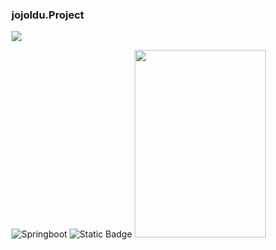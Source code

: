 ### jojoldu.Project

<!-- <img src="https://img.shields.io/badge/표시할이름-(#빼고)색상?style=for-the-badge&logo=기술스택아이콘&logoColor=white"> -->

<a href="https://hits.seeyoufarm.com"><img src="https://hits.seeyoufarm.com/api/count/incr/badge.svg?url=https%3A%2F%2Fgithub.com%2Fbeomth%2Fjojoldu.Project&count_bg=%2379C83D&title_bg=%23555555&icon=&icon_color=%23E7E7E7&title=hits&edge_flat=false"/></a>
<br/>

<img alt="Springboot" src="https://img.shields.io/badge/Spring Boot-6DB33F?style=for-the-badge&logo=springboot&logoColor=white"/>
<img alt="Static Badge" src="https://img.shields.io/badge/Java-orange?style=flat-square&logo=java&logoColor=orange"/>


<!--책 이미지-->
<img src="https://github.com/beomth/jojoldu.Project/assets/76798832/5c3791f4-a58d-40ba-b6c4-6565c3201df8" width="210" height="300">  

<br/>

